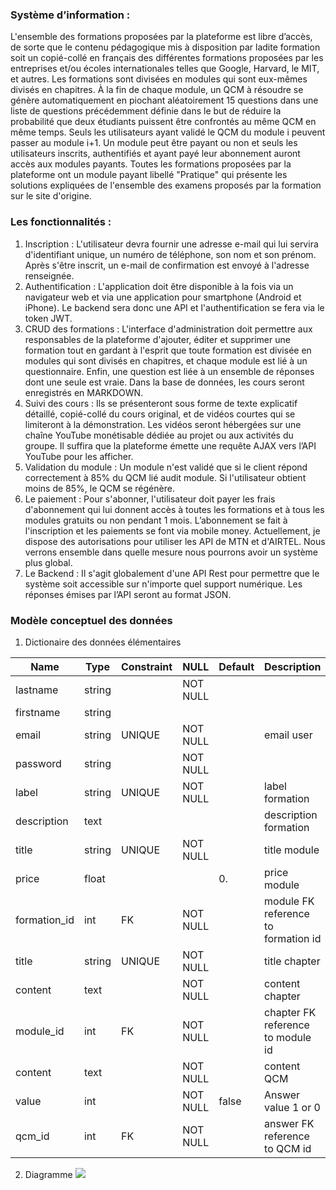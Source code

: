 ### Système d’information :
L'ensemble des formations proposées par la plateforme est libre d’accès, de sorte que le contenu pédagogique mis à disposition par ladite formation soit un copié-collé en français des différentes formations proposées par les entreprises et/ou écoles internationales telles que Google, Harvard, le MIT, et autres. Les formations sont divisées en modules qui sont eux-mêmes divisés en chapitres. À la fin de chaque module, un QCM à résoudre se génère automatiquement en piochant aléatoirement 15 questions dans une liste de questions précédemment définie dans le but de réduire la probabilité que deux étudiants puissent être confrontés au même QCM en même temps. Seuls les utilisateurs ayant validé le QCM du module i peuvent passer au module i+1. Un module peut être payant ou non et seuls les utilisateurs inscrits, authentifiés et ayant payé leur abonnement auront accès aux modules payants. Toutes les formations proposées par la plateforme ont un module payant libellé "Pratique" qui présente les solutions expliquées de l'ensemble des examens proposés par la formation sur le site d'origine.

### Les fonctionnalités :
1.	Inscription : L'utilisateur devra fournir une adresse e-mail qui lui servira d'identifiant unique, un numéro de téléphone, son nom et son prénom. Après s'être inscrit, un e-mail de confirmation est envoyé à l'adresse renseignée.
2.	Authentification : L'application doit être disponible à la fois via un navigateur web et via une application pour smartphone (Android et iPhone). Le backend sera donc une API et l'authentification se fera via le token JWT.
3.	CRUD des formations : L'interface d'administration doit permettre aux responsables de la plateforme d'ajouter, éditer et supprimer une formation tout en gardant à l'esprit que toute formation est divisée en modules qui sont divisés en chapitres, et chaque module est lié à un questionnaire. Enfin, une question est liée à un ensemble de réponses dont une seule est vraie. Dans la base de données, les cours seront enregistrés en MARKDOWN.
4.	Suivi des cours : Ils se présenteront sous forme de texte explicatif détaillé, copié-collé du cours original, et de vidéos courtes qui se limiteront à la démonstration. Les vidéos seront hébergées sur une chaîne YouTube monétisable dédiée au projet ou aux activités du groupe. Il suffira que la plateforme émette une requête AJAX vers l’API YouTube pour les afficher.
5.	Validation du module : Un module n'est validé que si le client répond correctement à 85% du QCM lié audit module. Si l'utilisateur obtient moins de 85%, le QCM se régénère.
6.	Le paiement : Pour s'abonner, l'utilisateur doit payer les frais d'abonnement qui lui donnent accès à toutes les formations et à tous les modules gratuits ou non pendant 1 mois. L’abonnement se fait à l'inscription et les paiements se font via mobile money. Actuellement, je dispose des autorisations pour utiliser les API de MTN et d'AIRTEL. Nous verrons ensemble dans quelle mesure nous pourrons avoir un système plus global.
7.	Le Backend : Il s'agit globalement d'une API Rest pour permettre que le système soit accessible sur n'importe quel support numérique. Les réponses émises par l’API seront au format JSON.

### Modèle conceptuel des données

1. Dictionaire des données élémentaires

| Name         | Type   | Constraint | NULL     | Default | Description                         |
|--------------|--------|------------|----------|---------|-------------------------------------|
| lastname     | string |            | NOT NULL |         |                                     |
| firstname    | string |            |          |         |                                     |
| email        | string | UNIQUE     | NOT NULL |         | email user                          |
| password     | string |            | NOT NULL |         |                                     |
| label        | string | UNIQUE     | NOT NULL |         | label formation                     |
| description  | text   |            |          |         | description formation               |
| title        | string | UNIQUE     | NOT NULL |         | title module                        |
| price        | float  |            |          | 0.      | price module                        |
| formation_id | int    | FK         | NOT NULL |         | module FK reference to formation id |
| title        | string | UNIQUE     | NOT NULL |         | title chapter                       |
| content      | text   |            | NOT NULL |         | content chapter                     |
| module_id    | int    | FK         | NOT NULL |         | chapter FK reference to module id   |
| content      | text   |            | NOT NULL |         | content QCM                         |
| value        | int    |            | NOT NULL | false   | Answer value 1 or 0                 |
| qcm_id       | int    | FK         | NOT NULL |         | answer FK reference to QCM id       |

2. Diagramme
[![](https://mermaid.ink/img/pako:eNqdU11PwjAU_StNn5kRxhjujQBGIx8KGhOzxNTtok26dnadX9v-u91aIwM1xD6155x7bnt7b4EjEQMOsOM4IVdUMQjQWPAIUpUThmKiCEq0hIW8kYQc5ISSR0mSkCO9btbTFSpLxxEFmi5Wy9kMBUgyZViLVJovS3S6XM1H1-fLhZF0jeYbrW3KAs2Xk5vZ1Gh6RmMh6zM-G11e67SNwm0phLG4Gs8N2zdsfbbuo8X69ivW23pDYfb1olwhGqPLi28oU5LyR8RIpjhJYI_YUPkLAwmhbA9NSZa9ChkbotqtxIGXeYB95xiySNJUUcFb5vYr9pzb5zwDea_TnV608Y2QCak9t8mqVfqD7ty0WFuYShrB4dns5_8nm0UjwRVw1TbQTZ4z-CFf3ToHJWvZ2mDbbH_H19ALYflOEZ6jZOc6uIMT0JWhsZ7YxjPE6gl00-FAb2PYkFxPHg55paUkV2L9ziMcKJlDB-epnmaww_sFpoTjoMBvOHAH3lHX7Xc9r-e7fdf3Ovhdo8dH_snQ9Xu9wXDgD3xvWHXwhxDaoNtE3zX7DWEZVJ-jmj-g?type=png)](https://mermaid.live/edit#pako:eNqdU11PwjAU_StNn5kRxhjujQBGIx8KGhOzxNTtok26dnadX9v-u91aIwM1xD6155x7bnt7b4EjEQMOsOM4IVdUMQjQWPAIUpUThmKiCEq0hIW8kYQc5ISSR0mSkCO9btbTFSpLxxEFmi5Wy9kMBUgyZViLVJovS3S6XM1H1-fLhZF0jeYbrW3KAs2Xk5vZ1Gh6RmMh6zM-G11e67SNwm0phLG4Gs8N2zdsfbbuo8X69ivW23pDYfb1olwhGqPLi28oU5LyR8RIpjhJYI_YUPkLAwmhbA9NSZa9ChkbotqtxIGXeYB95xiySNJUUcFb5vYr9pzb5zwDea_TnV608Y2QCak9t8mqVfqD7ty0WFuYShrB4dns5_8nm0UjwRVw1TbQTZ4z-CFf3ToHJWvZ2mDbbH_H19ALYflOEZ6jZOc6uIMT0JWhsZ7YxjPE6gl00-FAb2PYkFxPHg55paUkV2L9ziMcKJlDB-epnmaww_sFpoTjoMBvOHAH3lHX7Xc9r-e7fdf3Ovhdo8dH_snQ9Xu9wXDgD3xvWHXwhxDaoNtE3zX7DWEZVJ-jmj-g)
